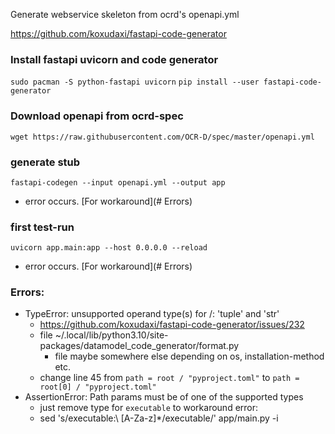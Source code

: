 Generate webservice skeleton from ocrd's openapi.yml

<https://github.com/koxudaxi/fastapi-code-generator>

### Install fastapi uvicorn and code generator
`sudo pacman -S python-fastapi uvicorn`
`pip install --user fastapi-code-generator`

### Download openapi from ocrd-spec
`wget https://raw.githubusercontent.com/OCR-D/spec/master/openapi.yml`

### generate stub
`fastapi-codegen --input openapi.yml --output app`
- error occurs. [For workaround](# Errors)

### first test-run
`
uvicorn app.main:app --host 0.0.0.0 --reload
`
- error occurs. [For workaround](# Errors)

### Errors:
- TypeError: unsupported operand type(s) for /: 'tuple' and 'str'
    - https://github.com/koxudaxi/fastapi-code-generator/issues/232
    - file ~/.local/lib/python3.10/site-packages/datamodel_code_generator/format.py
        - file maybe somewhere else depending on os, installation-method etc.
    - change line 45 from `path = root / "pyproject.toml"` to `path = root[0] / "pyproject.toml"`
- AssertionError: Path params must be of one of the supported types
    - just remove type for `executable` to workaround error:
    - sed 's/executable:\ [A-Za-z]*/executable/' app/main.py -i
